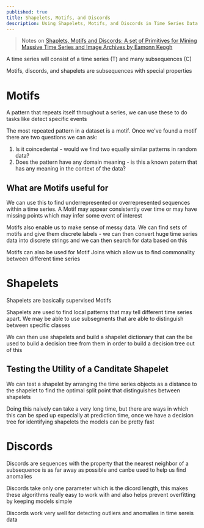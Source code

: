 ```yaml
---
published: true
title: Shapelets, Motifs, and Discords
description: Using Shapelets, Motifs, and Discords in Time Series Data Analysis
---
```


> Notes on [Shaplets, Motifs and Discords: A set of Primitives for Mining Massive Time Series and Image Archives by Eamonn Keogh](https://www.youtube.com/watch?v=ODspi8-uWgo)

A time series will consist of a time series (T) and many subsequences (C)

Motifs, discords, and shapelets are subsequences with special properties

# Motifs

A pattern that repeats itself throughout a series, we can use these to do tasks like detect specific events

The most repeated pattern in a dataset is a motif. Once we've found a motif there are two questions we can ask:

1. Is it coincedental - would we find two equally similar patterns in random data?
2. Does the pattern have any domain meaning - is this a known patern that has any meaning in the context of the data?

## What are Motifs useful for

We can use this to find underrepresented or overrepresented sequences within a time series. A Motif may appear consistently over time or may have missing points which may infer some event of interest

Motifs also enable us to make sense of messy data. We can find sets of motifs and give them discrete labels - we can then convert huge time series data into discrete strings and we can then search for data based on this

Motifs can also be used for Motif Joins which allow us to find commonality between different time series

# Shapelets

Shapelets are basically supervised Motifs

Shapelets are used to find local patterns that may tell different time series apart. We may be able to use subsegments that are able to distinguish between specific classes

We can then use shapelets and build a shapelet dictionary that can the be used to build a decision tree from them in order to build a decision tree out of this

## Testing the Utility of a Canditate Shapelet

We can test a shapelet by arranging the time series objects as a distance to the shapelet to find the optimal split point that distinguishes between shapelets

Doing this naively can take a very long time, but there are ways in which this can be sped up expecially at prediction time, once we have a decision tree for identifying shapelets the models can be pretty fast

# Discords

Discords are sequences with the property that the nearest neighbor of a subsequence is as far away as possible and canbe used to help us find anomalies

Discords take only one parameter which is the dicord length, this makes these algorithms really easy to work with and also helps prevent overfitting by keeping models simple

Discords work very well for detecting outliers and anomalies in time sereis data
